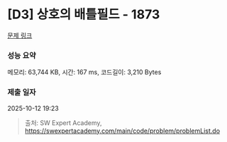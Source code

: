 # [D3] 상호의 배틀필드 - 1873 

[문제 링크](https://swexpertacademy.com/main/code/problem/problemDetail.do?contestProbId=AV5LyE7KD2ADFAXc) 

### 성능 요약

메모리: 63,744 KB, 시간: 167 ms, 코드길이: 3,210 Bytes

### 제출 일자

2025-10-12 19:23



> 출처: SW Expert Academy, https://swexpertacademy.com/main/code/problem/problemList.do